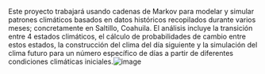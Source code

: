 Este proyecto trabajará usando cadenas de Markov para modelar y simular patrones climáticos basados en datos históricos recopilados durante varios meses; concretamente en Saltillo, Coahuila. El análisis incluye la transición entre 4 estados climáticos, el cálculo de probabilidades de cambio entre estos estados, la construcción del clima del día siguiente y la simulación del clima futuro para un número específico de días a partir de diferentes condiciones climáticas iniciales.![image](https://github.com/vengeance422/WeatherWiseMarkov/assets/66240472/e25616fc-4699-45b2-8915-4c52e1ccb382)
